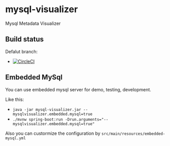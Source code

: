 # mysql-visualizer
Mysql Metadata Visualizer

## Build status

Defalut branch:   
* [![CircleCI](https://circleci.com/gh/su-kun1899/mysql-visualizer/tree/master.svg?style=svg)](https://circleci.com/gh/su-kun1899/mysql-visualizer/tree/master)

## Embedded MySql

You can use embedded mysql server for demo, testing, development.

Like this:  
- `java -jar mysql-visualizer.jar --mysqlvisualizer.embedded.mysql=true`
- `./mvnw spring-boot:run -Drun.arguments="--mysqlvisualizer.embedded.mysql=true"`  

Also you can custormize the configuration by `src/main/resources/embedded-mysql.yml`
